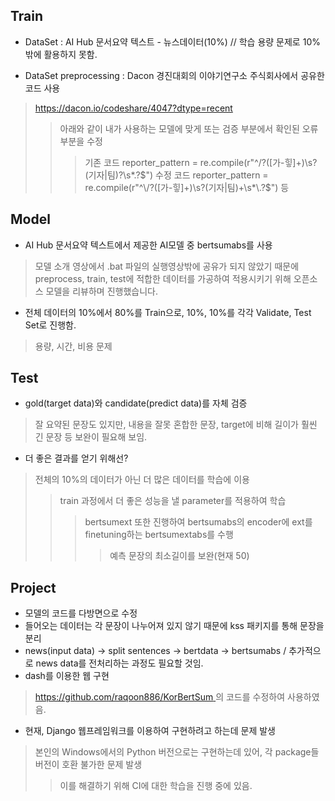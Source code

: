 ## Train
- DataSet : AI Hub 문서요약 텍스트 - 뉴스데이터(10%)
// 학습 용량 문제로 10% 밖에 활용하지 못함.

- DataSet preprocessing : Dacon 경진대회의 이야기연구소 주식회사에서 공유한 코드 사용
>https://dacon.io/codeshare/4047?dtype=recent
>> 아래와 같이 내가 사용하는 모델에 맞게 또는 검증 부분에서 확인된 오류 부분을 수정
>>> 기존 코드
>>> reporter_pattern = re.compile(r"^\/?([가-힣]+)\s?(기자|팀)?\s*\.?$")
>>> 수정 코드
>>> reporter_pattern = re.compile(r"^\/?([가-힣]+)\s?(기자|팀)+\s*\.?$")
>>> 등
    
## Model
- AI Hub 문서요약 텍스트에서 제공한 AI모델 중 bertsumabs를 사용
> 모델 소개 영상에서 .bat 파일의 실행영상밖에 공유가 되지 않았기 때문에 preprocess, train, test에 적합한 데이터를 가공하여 적용시키기 위해 오픈소스 모델을 리뷰하며 진행했습니다.

- 전체 데이터의 10%에서 80%를 Train으로, 10%, 10%를 각각 Validate, Test Set로 진행함.
> 용량, 시간, 비용 문제

## Test
- gold(target data)와 candidate(predict data)를 자체 검증
> 잘 요약된 문장도 있지만, 내용을 잘못 혼합한 문장, target에 비해 길이가 훨씬 긴 문장 등 보완이 필요해 보임.
- 더 좋은 결과를 얻기 위해선?
> 전체의 10%의 데이터가 아닌 더 많은 데이터를 학습에 이용
>> train 과정에서 더 좋은 성능을 낼 parameter를 적용하여 학습
>>> bertsumext 또한 진행하여 bertsumabs의 encoder에 ext를 finetuning하는 bertsumextabs를 수행
>>>> 예측 문장의 최소길이를 보완(현재 50)

## Project
- 모델의 코드를 다방면으로 수정 
- 들어오는 데이터는 각 문장이 나누어져 있지 않기 때문에 kss 패키지를 통해 문장을 분리
- news(input data) -> split sentences -> bertdata -> bertsumabs / 추가적으로 news data를 전처리하는 과정도 필요할 것임.
- dash를 이용한 웹 구현
> [https://github.com/raqoon886/KorBertSum ](https://github.com/raqoon886/KorBertSum/blob/master/Newsdata_summarybot.ipynb)의 코드를 수정하여 사용하였음.
- 현재, Django 웹프레임워크를 이용하여 구현하려고 하는데 문제 발생
> 본인의 Windows에서의 Python 버전으로는 구현하는데 있어, 각 package들 버전이 호환 불가한 문제 발생
>> 이를 해결하기 위해 CI에 대한 학습을 진행 중에 있음.
